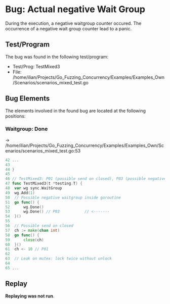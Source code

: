 # Bug: Actual negative Wait Group

During the execution, a negative waitgroup counter occured.
The occurrence of a negative wait group counter lead to a panic.

## Test/Program
The bug was found in the following test/program:

- Test/Prog: TestMixed3
- File: /home/ilian/Projects/Go_Fuzzing_Concurrency/Examples/Examples_Own/Scenarios/scenarios_mixed_test.go

## Bug Elements
The elements involved in the found bug are located at the following positions:

###  Waitgroup: Done
-> /home/ilian/Projects/Go_Fuzzing_Concurrency/Examples/Examples_Own/Scenarios/scenarios_mixed_test.go:53
```go
42 ...
43 
44 }
45 
46 // TestMixed3: P01 (possible send on closed), P03 (possible negative waitgroup), & L08 (mutex leak)
47 func TestMixed3(t *testing.T) {
48 	var wg sync.WaitGroup
49 	wg.Add(1)
50 	// Possible negative waitgroup inside goroutine
51 	go func() {
52 		wg.Done()
53 		wg.Done() // P03           // <-------
54 	}()
55 
56 	// Possible send on closed
57 	ch := make(chan int)
58 	go func() {
59 		close(ch)
60 	}()
61 	ch <- 10 // P01
62 
63 	// Leak on mutex: lock twice without unlock
64 
65 ...
```


## Replay
**Replaying was not run**.

